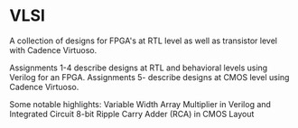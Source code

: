 # VLSI
A collection of designs for FPGA's at RTL level as well as transistor level with Cadence Virtuoso.

Assignments 1-4 describe designs at RTL and behavioral levels using Verilog for an FPGA. 
Assignments 5- describe designs at CMOS level using Cadence Virtuoso.

Some notable highlights:
Variable Width Array Multiplier in Verilog and Integrated Circuit
8-bit Ripple Carry Adder (RCA) in CMOS Layout
